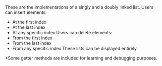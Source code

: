 These are the implementations of a singly and a doubly linked list.
Users can insert elements:
- At the first index
- At the last index
- At any specific index
Users can delete elements:
- From the first index
- From the last index
- From any specific index
These lists can be displayed entirely.


*Some getter methods are included for learning and debugging purposes.

